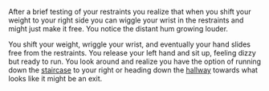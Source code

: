 After a brief testing of your restraints you realize that when you shift your weight to your right side
you can wiggle your wrist in the restraints and might just make it free.
You notice the distant hum growing louder. 

You shift your weight, wriggle your wrist, and eventually your hand slides free from the restraints. 
You release your left hand and sit up, feeling dizzy but ready to run. You look
around and realize you have the option of running down the [staircase](escape/stairs/stairs.md) 
to your right or heading down the [hallway](escape/exit/exit.md) towards what looks like it might be an exit.  

